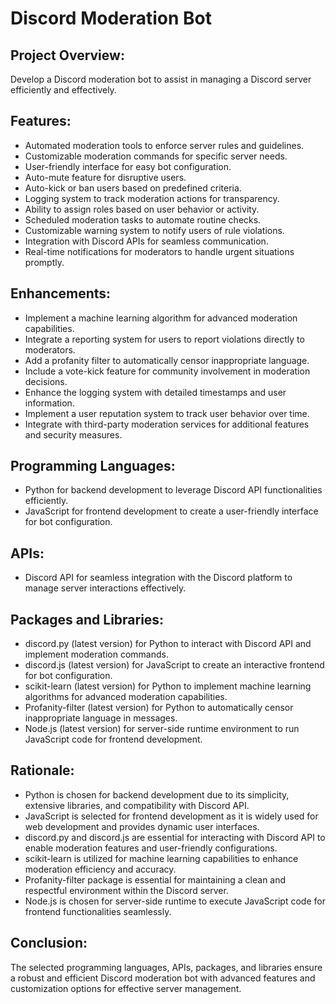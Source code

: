 # Discord Moderation Bot

## Project Overview:
Develop a Discord moderation bot to assist in managing a Discord server efficiently and effectively.

## Features:
- Automated moderation tools to enforce server rules and guidelines.
- Customizable moderation commands for specific server needs.
- User-friendly interface for easy bot configuration.
- Auto-mute feature for disruptive users.
- Auto-kick or ban users based on predefined criteria.
- Logging system to track moderation actions for transparency.
- Ability to assign roles based on user behavior or activity.
- Scheduled moderation tasks to automate routine checks.
- Customizable warning system to notify users of rule violations.
- Integration with Discord APIs for seamless communication.
- Real-time notifications for moderators to handle urgent situations promptly.

## Enhancements:
- Implement a machine learning algorithm for advanced moderation capabilities.
- Integrate a reporting system for users to report violations directly to moderators.
- Add a profanity filter to automatically censor inappropriate language.
- Include a vote-kick feature for community involvement in moderation decisions.
- Enhance the logging system with detailed timestamps and user information.
- Implement a user reputation system to track user behavior over time.
- Integrate with third-party moderation services for additional features and security measures.

## Programming Languages:
- Python for backend development to leverage Discord API functionalities efficiently.
- JavaScript for frontend development to create a user-friendly interface for bot configuration.

## APIs:
- Discord API for seamless integration with the Discord platform to manage server interactions effectively.

## Packages and Libraries:
- discord.py (latest version) for Python to interact with Discord API and implement moderation commands.
- discord.js (latest version) for JavaScript to create an interactive frontend for bot configuration.
- scikit-learn (latest version) for Python to implement machine learning algorithms for advanced moderation capabilities.
- Profanity-filter (latest version) for Python to automatically censor inappropriate language in messages.
- Node.js (latest version) for server-side runtime environment to run JavaScript code for frontend development.

## Rationale:
- Python is chosen for backend development due to its simplicity, extensive libraries, and compatibility with Discord API.
- JavaScript is selected for frontend development as it is widely used for web development and provides dynamic user interfaces.
- discord.py and discord.js are essential for interacting with Discord API to enable moderation features and user-friendly configurations.
- scikit-learn is utilized for machine learning capabilities to enhance moderation efficiency and accuracy.
- Profanity-filter package is essential for maintaining a clean and respectful environment within the Discord server.
- Node.js is chosen for server-side runtime to execute JavaScript code for frontend functionalities seamlessly.

## Conclusion:
The selected programming languages, APIs, packages, and libraries ensure a robust and efficient Discord moderation bot with advanced features and customization options for effective server management.